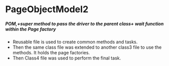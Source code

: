 # PageObjectModel2
<h5>POM,+super method to pass the driver to the parent class+ wait function within the Page factory</h5>
<ul>
<li>Reusable file is used to create common methods and tasks.</li>
<li>Then the same class file was extended to another class3 file to use the methods. It holds the page factories.</li>
<li>Then Class4 file was used to perform the final task.</li>
</ul>
